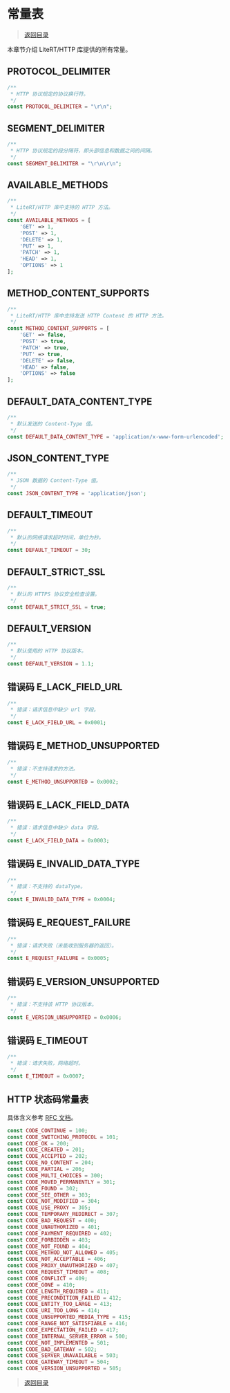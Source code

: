 # 常量表

> [返回目录](../index.md)

本章节介绍 LiteRT/HTTP 库提供的所有常量。

## PROTOCOL_DELIMITER

```php
/**
 * HTTP 协议规定的协议换行符。
 */
const PROTOCOL_DELIMITER = "\r\n";
```

## SEGMENT_DELIMITER

```php
/**
 * HTTP 协议规定的段分隔符，即头部信息和数据之间的间隔。
 */
const SEGMENT_DELIMITER = "\r\n\r\n";
```

## AVAILABLE_METHODS

```php
/**
 * LiteRT/HTTP 库中支持的 HTTP 方法。
 */
const AVAILABLE_METHODS = [
    'GET' => 1,
    'POST' => 1,
    'DELETE' => 1,
    'PUT' => 1,
    'PATCH' => 1,
    'HEAD' => 1,
    'OPTIONS' => 1
];
```

## METHOD\_CONTENT_SUPPORTS

```php
/**
 * LiteRT/HTTP 库中支持发送 HTTP Content 的 HTTP 方法。
 */
const METHOD_CONTENT_SUPPORTS = [
    'GET' => false,
    'POST' => true,
    'PATCH' => true,
    'PUT' => true,
    'DELETE' => false,
    'HEAD' => false,
    'OPTIONS' => false
];
```

## DEFAULT\_DATA\_CONTENT_TYPE

```php
/**
 * 默认发送的 Content-Type 值。
 */
const DEFAULT_DATA_CONTENT_TYPE = 'application/x-www-form-urlencoded';
```

## JSON\_CONTENT_TYPE

```php
/**
 * JSON 数据的 Content-Type 值。
 */
const JSON_CONTENT_TYPE = 'application/json';
```

## DEFAULT_TIMEOUT

```php
/**
 * 默认的网络请求超时时间，单位为秒。
 */
const DEFAULT_TIMEOUT = 30;
```

## DEFAULT\_STRICT\_SSL

```php
/**
 * 默认的 HTTPS 协议安全检查设置。
 */
const DEFAULT_STRICT_SSL = true;
```

## DEFAULT_VERSION

```php
/**
 * 默认使用的 HTTP 协议版本。
 */
const DEFAULT_VERSION = 1.1;
```

## 错误码 E\_LACK\_FIELD\_URL

```php
/**
 * 错误：请求信息中缺少 url 字段。
 */
const E_LACK_FIELD_URL = 0x0001;
```

## 错误码 E\_METHOD\_UNSUPPORTED

```php
/**
 * 错误：不支持请求的方法。
 */
const E_METHOD_UNSUPPORTED = 0x0002;
```

## 错误码 E\_LACK\_FIELD\_DATA

```php
/**
 * 错误：请求信息中缺少 data 字段。
 */
const E_LACK_FIELD_DATA = 0x0003;
```

## 错误码 E\_INVALID\_DATA\_TYPE

```php
/**
 * 错误：不支持的 dataType。
 */
const E_INVALID_DATA_TYPE = 0x0004;
```

## 错误码 E\_REQUEST\_FAILURE

```php
/**
 * 错误：请求失败（未能收到服务器的返回）。
 */
const E_REQUEST_FAILURE = 0x0005;
```

## 错误码 E\_VERSION\_UNSUPPORTED

```php
/**
 * 错误：不支持该 HTTP 协议版本。
 */
const E_VERSION_UNSUPPORTED = 0x0006;
```

## 错误码 E_TIMEOUT

```php
/**
 * 错误：请求失败，网络超时。
 */
const E_TIMEOUT = 0x0007;
```

## HTTP 状态码常量表

[HTTPRFCLink]: https://www.w3.org/Protocols/rfc2616/rfc2616-sec10.html

具体含义参考 [RFC 文档][HTTPRFCLink]。

```php
const CODE_CONTINUE = 100;
const CODE_SWITCHING_PROTOCOL = 101;
const CODE_OK = 200;
const CODE_CREATED = 201;
const CODE_ACCEPTED = 202;
const CODE_NO_CONTENT = 204;
const CODE_PARTIAL = 206;
const CODE_MULTI_CHOICES = 300;
const CODE_MOVED_PERMANENTLY = 301;
const CODE_FOUND = 302;
const CODE_SEE_OTHER = 303;
const CODE_NOT_MODIFIED = 304;
const CODE_USE_PROXY = 305;
const CODE_TEMPORARY_REDIRECT = 307;
const CODE_BAD_REQUEST = 400;
const CODE_UNAUTHORIZED = 401;
const CODE_PAYMENT_REQUIRED = 402;
const CODE_FORBIDDEN = 403;
const CODE_NOT_FOUND = 404;
const CODE_METHOD_NOT_ALLOWED = 405;
const CODE_NOT_ACCEPTABLE = 406;
const CODE_PROXY_UNAUTHORIZED = 407;
const CODE_REQUEST_TIMEOUT = 408;
const CODE_CONFLICT = 409;
const CODE_GONE = 410;
const CODE_LENGTH_REQUIRED = 411;
const CODE_PRECONDITION_FAILED = 412;
const CODE_ENTITY_TOO_LARGE = 413;
const CODE_URI_TOO_LONG = 414;
const CODE_UNSUPPORTED_MEDIA_TYPE = 415;
const CODE_RANGE_NOT_SATISFIABLE = 416;
const CODE_EXPECTATION_FAILED = 417;
const CODE_INTERNAL_SERVER_ERROR = 500;
const CODE_NOT_IMPLEMENTED = 501;
const CODE_BAD_GATEWAY = 502;
const CODE_SERVER_UNAVAILABLE = 503;
const CODE_GATEWAY_TIMEOUT = 504;
const CODE_VERSION_UNSUPPORTED = 505;
```

> [返回目录](../index.md)
